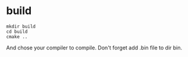 # build
```shell
mkdir build
cd build
cmake ..
```

And chose your compiler to compile.
Don't forget add .bin file to dir bin.